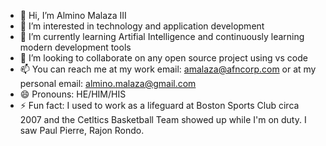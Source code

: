 - 👋 Hi, I’m Almino Malaza III
- 👀 I’m interested in technology and application development
- 🌱 I’m currently learning Artifial Intelligence and continuously learning modern development tools
- 💞️ I’m looking to collaborate on any open source project using vs code
- 📫 You can reach me at my work email: amalaza@afncorp.com or at my personal email: almino.malaza@gmail.com
- 😄 Pronouns: HE/HIM/HIS
- ⚡ Fun fact: I used to work as a lifeguard at Boston Sports Club circa 2007 and the Cetltics Basketball Team showed up while I'm on duty. I saw Paul Pierre, Rajon Rondo.

<!---
amalaza-afn/amalaza-afn is a ✨ special ✨ repository because its `README.md` (this file) appears on your GitHub profile.
You can click the Preview link to take a look at your changes.
--->
